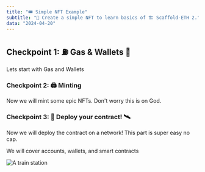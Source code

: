 ```yaml
---
title: "🎟 Simple NFT Example"
subtitle: "🎫 Create a simple NFT to learn basics of 🏗 Scaffold-ETH 2."
data: "2024-04-20"
---
```


## Checkpoint 1: ⛽️ Gas & Wallets 👛

Lets start with Gas and Wallets

### Checkpoint 2: 🖨 Minting

Now we will mint some epic NFTs. Don't worry this is on God.

### Checkpoint 3: 💾 Deploy your contract! 🛰

Now we will deploy the contract on a network! This part is
super easy no cap.

We will cover accounts, wallets, and smart
contracts

![A train station](http://localhost:3000/images/train-station.svg)
